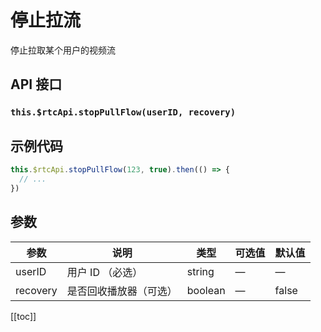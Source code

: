 # 停止拉流 <BadgeTip text="异步接口" type="green"></BadgeTip>

停止拉取某个用户的视频流

## API 接口

### `this.$rtcApi.stopPullFlow(userID, recovery)`

## 示例代码

```js
this.$rtcApi.stopPullFlow(123, true).then(() => {
  // ...
})
```

## 参数

| 参数     | 说明                   | 类型    | 可选值 | 默认值 |
| -------- | ---------------------- | ------- | ------ | ------ |
| userID   | 用户 ID （必选）       | string  | —      | —      |
| recovery | 是否回收播放器（可选） | boolean | —      | false  |

[[toc]]
